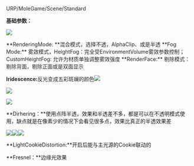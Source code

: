 <font style="color:rgb(38, 38, 38);">URP/MoleGame/Scene/Standard  
  
</font>**<font style="color:rgb(38, 38, 38);">基础参数：</font>**<font style="color:rgb(38, 38, 38);">  
</font>

![](https://cdn.nlark.com/yuque/0/2024/png/39137189/1730184794350-b8e64797-bd20-4511-865c-f69e65ac7b1e.png)

<font style="color:rgb(38, 38, 38);">  
</font>**<font style="color:rgb(38, 38, 38);">RenderingMode: </font>**<font style="color:rgb(38, 38, 38);">混合模式，选择不透，AlphaClip、或是半透  
</font>**<font style="color:rgb(38, 38, 38);">Fog Mode:</font>**<font style="color:rgb(38, 38, 38);"> 雾效模式，HeightFog：完全受EnvironmentVolume雾效参数控制；CustomHeightFog: 允许为材质单独调整雾效强度  
</font>**<font style="color:rgb(38, 38, 38);">RenderFace:</font>**<font style="color:rgb(38, 38, 38);"> 剔除模式：剔除背面，剔除正面或是双面显示</font>

**<font style="color:rgb(38, 38, 38);">Iridescence:</font>**<font style="color:rgb(38, 38, 38);">反光变成五彩斑斓的颜色</font>![](https://cdn.nlark.com/yuque/0/2024/png/39137189/1730187836304-a67d76f4-9e2b-4d46-981b-a78f993071e0.png)

![](https://cdn.nlark.com/yuque/0/2024/png/39137189/1730187930902-6b0cd32a-0460-49ba-807a-dc4650cb6e4b.png)



![](https://cdn.nlark.com/yuque/0/2024/png/39137189/1730188810453-fe62473e-de49-484b-ba19-788ffe129a9c.png)

**Dirhering：**使用点阵半透，效果和半透差不多，都是可以在不透明模式使用，缺点就是在像素少的情况下会看见很多点，效果比真正的半透效果差

![](https://cdn.nlark.com/yuque/0/2024/png/39137189/1730188965404-28fcd74c-16fd-442c-906a-776e19db4880.png)![](https://cdn.nlark.com/yuque/0/2024/png/39137189/1730188974717-4043b998-d0f1-43dd-be98-897c9542f389.png)![](https://cdn.nlark.com/yuque/0/2024/png/39137189/1730189126923-2beaa73d-e8c0-46d8-ac26-6ebc9e76317f.png)



**LightCookieDistortion:**开启后能与主光源的Cookie联动的

**Fresnel：**边缘光效果

